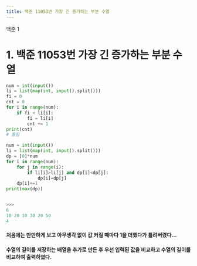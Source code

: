 ```yaml
---
title: 백준 11053번 가장 긴 증가하는 부분 수열
---
```


백준 1

# 1. 백준 11053번 가장 긴 증가하는 부분 수열

```python
num = int(input())
li = list(map(int, input().split()))
fi = 0
cnt = 0
for i in range(num):
    if fi < li[i]:
        fi = li[i]
        cnt += 1
print(cnt)
# 틀림 
```

```python
num = int(input())
li = list(map(int, input().split()))
dp = [0]*num
for i in range(num):
    for j in range(i):
        if li[i]>li[j] and dp[i]<dp[j]:
            dp[i]=dp[j]
    dp[i]+=1
print(max(dp))


>>>
6
10 20 10 30 20 50
4
```

#### 처음에는 만만하게 보고 아무생각 없이 값 커질 때마다 1을 더했다가 틀려버렸다... 
#### 수열의 길이를 저장하는 배열을 추가로 만든 후 우선 입력된 값을 비교하고 수열의 길이를 비교하여 출력하였다.